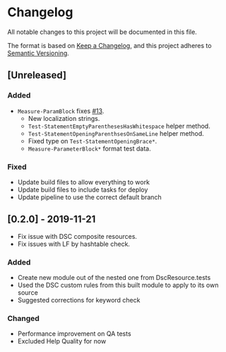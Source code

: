 # Changelog

All notable changes to this project will be documented in this file.

The format is based on [Keep a Changelog](https://keepachangelog.com/en/1.0.0/),
and this project adheres to [Semantic Versioning](https://semver.org/spec/v2.0.0.html).

## [Unreleased]

### Added

- `Measure-ParamBlock` fixes [#13](https://github.com/dsccommunity/DscResource.AnalyzerRules/issues/13).
  - New localization strings.
  - `Test-StatementEmptyParenthesesHasWhitespace` helper method.
  - `Test-StatementOpeningParenthsesOnSameLine` helper method.
  - Fixed type on `Test-StatementOpeningBrace*`.
  - `Measure-ParameterBlock*` format test data.

### Fixed

- Update build files to allow everything to work
- Update build files to include tasks for deploy
- Update pipeline to use the correct default branch

## [0.2.0] - 2019-11-21

- Fix issue with DSC composite resources.
- Fix issues with LF by hashtable check.

### Added

- Create new module out of the nested one from DscResource.tests
- Used the DSC custom rules from this built module to apply to its own source
- Suggested corrections for keyword check

### Changed

- Performance improvement on QA tests
- Excluded Help Quality for now

